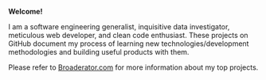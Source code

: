 **Welcome!**

I am a software engineering generalist, inquisitive data investigator, meticulous web developer, and clean code enthusiast.
These projects on GitHub document my process of learning new technologies/development methodologies and building useful products with them.

Please refer to [Broaderator.com](https://broaderator.com) for more information about my top projects.